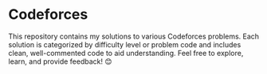 # Codeforces
This repository contains my solutions to various Codeforces problems. Each solution is categorized by difficulty level or problem code and includes clean, well-commented code to aid understanding.  Feel free to explore, learn, and provide feedback! 😊
